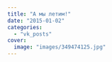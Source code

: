 ```yaml
---
title: "А мы летим!"
date: "2015-01-02"
categories: 
  - "vk_posts"
cover:
  image: "images/349474125.jpg"
---
```



